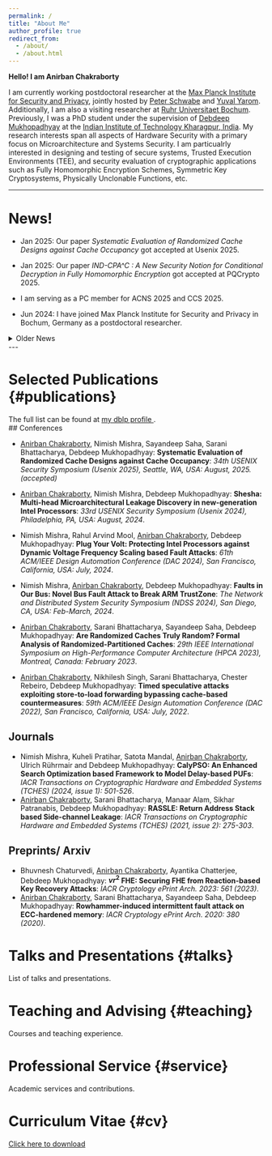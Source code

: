 ```yaml
---
permalink: /
title: "About Me"
author_profile: true
redirect_from: 
  - /about/
  - /about.html
---
```


**Hello! I am Anirban Chakraborty**

I am currently working postdoctoral researcher at the [Max Planck Institute for Security and Privacy](https://www.mpi-sp.org/), jointly hosted by [Peter Schwabe](https://cryptojedi.org/peter/index.shtml) and [Yuval Yarom](https://yuval.yarom.org/). Additionally, I am also a visiting researcher at [Ruhr Universitaet Bochum](https://informatik.rub.de/en/). Previously, I was a PhD student under the supervision of [Debdeep Mukhopadhyay](https://sites.google.com/view/debdeepmukhopadhyay/home) at the [Indian Institute of Technology Kharagpur, India](https://www.iitkgp.ac.in/). My research interests span all aspects of Hardware Security with a primary focus on Microarchitecture and Systems Security. I am particualrly interested in designing and testing of secure systems, Trusted Execution Environments (TEE), and security evaluation of cryptographic applications such as Fully Homomorphic Encryption Schemes, Symmetric Key Cryptosystems, Physically Unclonable Functions, etc.

***

# News!

* Jan 2025: Our paper  _Systematic Evaluation of Randomized Cache Designs against Cache Occupancy_ got accepted at Usenix 2025.

* Jan 2025: Our paper  _IND-CPA^C : A New Security Notion for Conditional Decryption in Fully Homomorphic Encryption_ got accepted at PQCrypto 2025.

* I am serving as a PC member for ACNS 2025 and CCS 2025.

* Jun 2024: I have joined Max Planck Institute for Security and Privacy in Bochum, Germany as a postdoctoral researcher.

<details>
  <summary> Older News</summary>
  
  - Jan 2024: Completed PhD at Indian Institute of Technology Kharagpur, India.

</details>
 ---
 
# Selected Publications {#publications}
<div class="wordwrap">The full list can be found at <a href="https://dblp.org/pid/73/2286-3.html" target="_blank">my dblp profile <i class="fas fa-external-link-alt"></i></a>.</div>
## Conferences

- <u>Anirban Chakraborty</u>, Nimish Mishra, Sayandeep Saha, Sarani Bhattacharya, Debdeep Mukhopadhyay: **Systematic Evaluation of Randomized Cache Designs against Cache Occupancy**: _34th USENIX Security Symposium (Usenix 2025), Seattle, WA, USA: August, 2025. (accepted)_

- <u>Anirban Chakraborty</u>, Nimish Mishra, Debdeep Mukhopadhyay: **Shesha: Multi-head Microarchitectural Leakage Discovery in new-generation Intel Processors**: _33rd USENIX Security Symposium (Usenix 2024), Philadelphia, PA, USA: August, 2024_.

- Nimish Mishra, Rahul Arvind Mool, <u>Anirban Chakraborty</u>, Debdeep Mukhopadhyay: **Plug Your Volt: Protecting Intel Processors against Dynamic Voltage Frequency Scaling based Fault Attacks**: _61th ACM/IEEE Design Automation Conference (DAC 2024), San Francisco, California, USA: July, 2024_.

- Nimish Mishra, <u>Anirban Chakraborty</u>, Debdeep Mukhopadhyay: **Faults in Our Bus: Novel Bus Fault Attack to Break ARM TrustZone**: _The Network and Distributed System Security Symposium (NDSS 2024), San Diego, CA, USA: Feb-March, 2024_.

- <u>Anirban Chakraborty</u>, Sarani Bhattacharya, Sayandeep Saha, Debdeep Mukhopadhyay: **Are Randomized Caches Truly Random? Formal Analysis of Randomized-Partitioned Caches**: _29th IEEE International Symposium on High-Performance Computer Architecture (HPCA 2023), Montreal, Canada: February 2023_.

- <u>Anirban Chakraborty</u>, Nikhilesh Singh, Sarani Bhattacharya, Chester Rebeiro, Debdeep Mukhopadhyay: **Timed speculative attacks exploiting store-to-load forwarding bypassing cache-based countermeasures**: _59th ACM/IEEE Design Automation Conference (DAC 2022), San Francisco, California, USA: July, 2022_.


## Journals

-  Nimish Mishra, Kuheli Pratihar, Satota Mandal, <u>Anirban Chakraborty</u>, Ulrich Rührmair and Debdeep Mukhopadhyay: **CalyPSO: An Enhanced Search Optimization based Framework to Model Delay-based PUFs**: _IACR Transactions on Cryptographic Hardware and Embedded Systems (TCHES) (2024, issue 1): 501-526_.
- <u>Anirban Chakraborty</u>, Sarani Bhattacharya, Manaar Alam, Sikhar Patranabis, Debdeep Mukhopadhyay: **RASSLE: Return Address Stack based Side-channel Leakage**: _IACR Transactions on Cryptographic Hardware and Embedded Systems (TCHES) (2021, issue 2): 275-303_.


## Preprints/ Arxiv

- Bhuvnesh Chaturvedi, <u>Anirban Chakraborty</u>, Ayantika Chatterjee, Debdeep Mukhopadhyay: **$vr^2$ FHE: Securing FHE from Reaction-based Key Recovery Attacks**: _IACR Cryptology ePrint Arch. 2023: 561 (2023)_.
- <u>Anirban Chakraborty</u>, Sarani Bhattacharya, Sayandeep Saha, Debdeep Mukhopadhyay: **Rowhammer-induced intermittent fault attack on ECC-hardened memory**: _IACR Cryptology ePrint Arch. 2020: 380 (2020)_.

# Talks and Presentations {#talks}
List of talks and presentations.

# Teaching and Advising {#teaching}
Courses and teaching experience.

# Professional Service {#service}
Academic services and contributions.

# Curriculum Vitae {#cv}
[Click here to download](files/CV.pdf)
